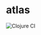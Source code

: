 # atlas

![Clojure CI](https://github.com/lucasmafra/atlas/workflows/Clojure%20CI/badge.svg?branch=master)
